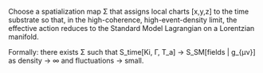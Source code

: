 Choose a spatialization map Σ that assigns local charts [x,y,z] to the time substrate so that, in the high-coherence, high-event-density limit, the effective action reduces to the Standard Model Lagrangian on a Lorentzian manifold.

Formally: there exists Σ such that
S_time[Ki, Γ, T_a]  →  S_SM[fields | g_{μν}]  as density → ∞ and fluctuations → small.